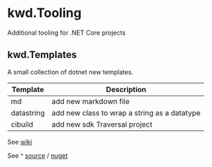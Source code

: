 # kwd.Tooling
Additional tooling for .NET Core projects


## kwd.Templates

A small collection of dotnet new templates.

|Template  | Description|
|----------|---------------------------------------------|
|md        | add new markdown file                       |
|datastring| add new class to wrap a string as a datatype|
|cibuild   | add new sdk Traversal project               |

See [wiki](https://github.com/Dkowald/kwd.Tooling/wiki)


See 
^ [source](https://github.com/Dkowald/kwd.Tooling) / [nuget](https://www.nuget.org/packages/kwd.Templates)
